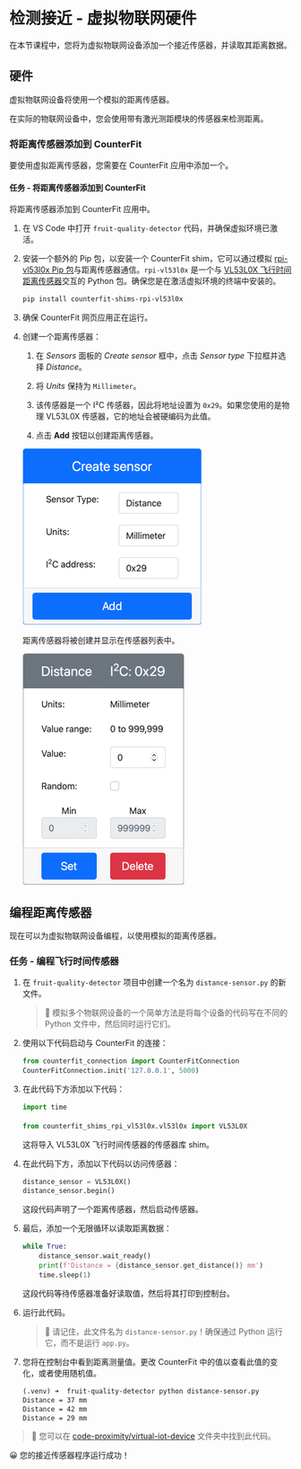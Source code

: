 <!--
CO_OP_TRANSLATOR_METADATA:
{
  "original_hash": "7e9f05bdc50a40fd924b1d66934471bf",
  "translation_date": "2025-08-24T21:55:38+00:00",
  "source_file": "4-manufacturing/lessons/4-trigger-fruit-detector/virtual-device-proximity.md",
  "language_code": "zh"
}
-->
# 检测接近 - 虚拟物联网硬件

在本节课程中，您将为虚拟物联网设备添加一个接近传感器，并读取其距离数据。

## 硬件

虚拟物联网设备将使用一个模拟的距离传感器。

在实际的物联网设备中，您会使用带有激光测距模块的传感器来检测距离。

### 将距离传感器添加到 CounterFit

要使用虚拟距离传感器，您需要在 CounterFit 应用中添加一个。

#### 任务 - 将距离传感器添加到 CounterFit

将距离传感器添加到 CounterFit 应用中。

1. 在 VS Code 中打开 `fruit-quality-detector` 代码，并确保虚拟环境已激活。

1. 安装一个额外的 Pip 包，以安装一个 CounterFit shim，它可以通过模拟 [rpi-vl53l0x Pip 包](https://pypi.org/project/rpi-vl53l0x/)与距离传感器通信。`rpi-vl53l0x` 是一个与 [VL53L0X 飞行时间距离传感器](https://wiki.seeedstudio.com/Grove-Time_of_Flight_Distance_Sensor-VL53L0X/)交互的 Python 包。确保您是在激活虚拟环境的终端中安装的。

    ```sh
    pip install counterfit-shims-rpi-vl53l0x
    ```

1. 确保 CounterFit 网页应用正在运行。

1. 创建一个距离传感器：

    1. 在 *Sensors* 面板的 *Create sensor* 框中，点击 *Sensor type* 下拉框并选择 *Distance*。

    1. 将 *Units* 保持为 `Millimeter`。

    1. 该传感器是一个 I²C 传感器，因此将地址设置为 `0x29`。如果您使用的是物理 VL53L0X 传感器，它的地址会被硬编码为此值。

    1. 点击 **Add** 按钮以创建距离传感器。

    ![距离传感器设置](../../../../translated_images/counterfit-create-distance-sensor.967c9fb98f27888d95920c9784d004c972490eb71f70397fe13bd70a79a879a3.zh.png)

    距离传感器将被创建并显示在传感器列表中。

    ![已创建的距离传感器](../../../../translated_images/counterfit-distance-sensor.079eefeeea0b68afc36431ce8fcbe2f09a7e4916ed1cd5cb30e696db53bc18fa.zh.png)

## 编程距离传感器

现在可以为虚拟物联网设备编程，以使用模拟的距离传感器。

### 任务 - 编程飞行时间传感器

1. 在 `fruit-quality-detector` 项目中创建一个名为 `distance-sensor.py` 的新文件。

    > 💁 模拟多个物联网设备的一个简单方法是将每个设备的代码写在不同的 Python 文件中，然后同时运行它们。

1. 使用以下代码启动与 CounterFit 的连接：

    ```python
    from counterfit_connection import CounterFitConnection
    CounterFitConnection.init('127.0.0.1', 5000)
    ```

1. 在此代码下方添加以下代码：

    ```python
    import time
    
    from counterfit_shims_rpi_vl53l0x.vl53l0x import VL53L0X
    ```

    这将导入 VL53L0X 飞行时间传感器的传感器库 shim。

1. 在此代码下方，添加以下代码以访问传感器：

    ```python
    distance_sensor = VL53L0X()
    distance_sensor.begin()
    ```

    这段代码声明了一个距离传感器，然后启动传感器。

1. 最后，添加一个无限循环以读取距离数据：

    ```python
    while True:
        distance_sensor.wait_ready()
        print(f'Distance = {distance_sensor.get_distance()} mm')
        time.sleep(1)
    ```

    这段代码等待传感器准备好读取值，然后将其打印到控制台。

1. 运行此代码。

    > 💁 请记住，此文件名为 `distance-sensor.py`！确保通过 Python 运行它，而不是运行 `app.py`。

1. 您将在控制台中看到距离测量值。更改 CounterFit 中的值以查看此值的变化，或者使用随机值。

    ```text
    (.venv) ➜  fruit-quality-detector python distance-sensor.py 
    Distance = 37 mm
    Distance = 42 mm
    Distance = 29 mm
    ```

> 💁 您可以在 [code-proximity/virtual-iot-device](../../../../../4-manufacturing/lessons/4-trigger-fruit-detector/code-proximity/virtual-iot-device) 文件夹中找到此代码。

😀 您的接近传感器程序运行成功！

